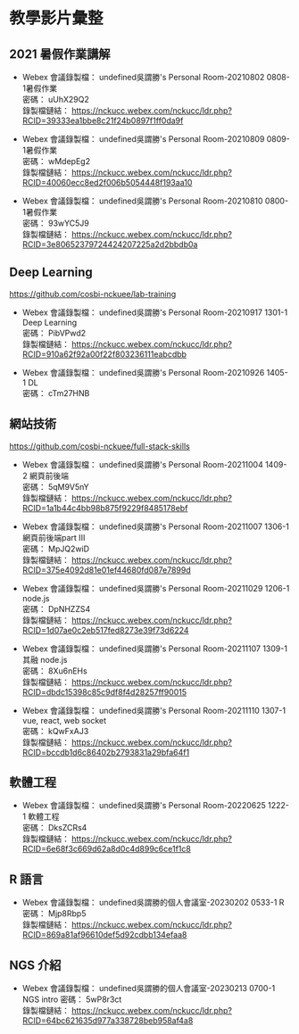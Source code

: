 # 教學影片彙整

## 2021 暑假作業講解

- Webex 會議錄製檔： undefined吳謂勝's Personal Room-20210802 0808-1暑假作業  
    密碼： uUhX29Q2  
    錄製檔鏈結： https://nckucc.webex.com/nckucc/ldr.php?RCID=39333ea1bbe8c21f24b0897f1ff0da9f  

- Webex 會議錄製檔： undefined吳謂勝's Personal Room-20210809 0809-1暑假作業  
    密碼： wMdepEg2  
    錄製檔鏈結： https://nckucc.webex.com/nckucc/ldr.php?RCID=40060ecc8ed2f006b5054448f193aa10

- Webex 會議錄製檔： undefined吳謂勝's Personal Room-20210810 0800-1暑假作業  
    密碼： 93wYC5J9  
    錄製檔鏈結： https://nckucc.webex.com/nckucc/ldr.php?RCID=3e80652379724424207225a2d2bbdb0a


## Deep Learning
https://github.com/cosbi-nckuee/lab-training

- Webex 會議錄製檔： undefined吳謂勝's Personal Room-20210917 1301-1 Deep Learning  
    密碼： PibVPwd2  
    錄製檔鏈結： https://nckucc.webex.com/nckucc/ldr.php?RCID=910a62f92a00f22f803236111eabcdbb

- Webex 會議錄製檔： undefined吳謂勝's Personal Room-20210926 1405-1 DL  
    密碼： cTm27HNB


## 網站技術
https://github.com/cosbi-nckuee/full-stack-skills

- Webex 會議錄製檔： undefined吳謂勝's Personal Room-20211004 1409-2 網頁前後端  
    密碼： 5qM9V5nY  
    錄製檔鏈結： https://nckucc.webex.com/nckucc/ldr.php?RCID=1a1b44c4bb98b875f9229f8485178ebf

- Webex 會議錄製檔： undefined吳謂勝's Personal Room-20211007 1306-1網頁前後端part III  
    密碼： MpJQ2wiD  
    錄製檔鏈結： https://nckucc.webex.com/nckucc/ldr.php?RCID=375e4092d81e01ef44680fd087e7899d

- Webex 會議錄製檔： undefined吳謂勝's Personal Room-20211029 1206-1 node.js  
    密碼： DpNHZZS4  
    錄製檔鏈結： https://nckucc.webex.com/nckucc/ldr.php?RCID=1d07ae0c2eb517fed8273e39f73d6224

- Webex 會議錄製檔： undefined吳謂勝's Personal Room-20211107 1309-1 其融 node.js  
    密碼： 8Xu6nEHs  
    錄製檔鏈結： https://nckucc.webex.com/nckucc/ldr.php?RCID=dbdc15398c85c9df8f4d28257ff90015

- Webex 會議錄製檔： undefined吳謂勝's Personal Room-20211110 1307-1 vue, react, web socket  
    密碼： kQwFxAJ3  
    錄製檔鏈結： https://nckucc.webex.com/nckucc/ldr.php?RCID=bccdb1d6c86402b2793831a29bfa64f1


## 軟體工程

- Webex 會議錄製檔： undefined吳謂勝's Personal Room-20220625 1222-1 軟體工程  
    密碼： DksZCRs4  
    錄製檔鏈結： https://nckucc.webex.com/nckucc/ldr.php?RCID=6e68f3c669d62a8d0c4d899c6ce1f1c8


## R 語言

- Webex 會議錄製檔： undefined吳謂勝的個人會議室-20230202 0533-1 R
    密碼： Mjp8Rbp5  
    錄製檔鏈結： https://nckucc.webex.com/nckucc/ldr.php?RCID=869a81af96610def5d92cdbb134efaa8
    
 
## NGS 介紹

- Webex 會議錄製檔： undefined吳謂勝的個人會議室-20230213 0700-1 NGS intro
    密碼： 5wP8r3ct  
    錄製檔鏈結： https://nckucc.webex.com/nckucc/ldr.php?RCID=64bc621635d977a338728beb958af4a8
